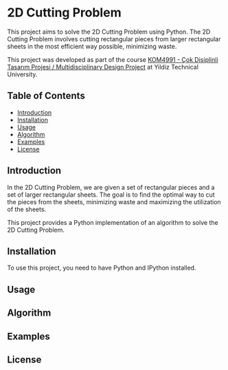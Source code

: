 # 2D Cutting Problem

This project aims to solve the 2D Cutting Problem using Python. The 2D Cutting Problem involves cutting rectangular pieces from larger rectangular sheets in the most efficient way possible, minimizing waste.

This project was developed as part of the course [KOM4991 - Çok Disiplinli Tasarım Projesi / Multidisciplinary Design Project](http://www.bologna.yildiz.edu.tr/index.php?r=course/view&id=9699&aid=3&pid=196) at Yildiz Technical University.

## Table of Contents

- [Introduction](#introduction)
- [Installation](#installation)
- [Usage](#usage)
- [Algorithm](#algorithm)
- [Examples](#examples)
- [License](#license)

## Introduction

In the 2D Cutting Problem, we are given a set of rectangular pieces and a set of larger rectangular sheets. The goal is to find the optimal way to cut the pieces from the sheets, minimizing waste and maximizing the utilization of the sheets.

This project provides a Python implementation of an algorithm to solve the 2D Cutting Problem.

## Installation

To use this project, you need to have Python and IPython installed.

## Usage

## Algorithm

## Examples

## License

